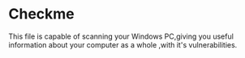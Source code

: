 # Checkme
This file is capable of scanning your Windows PC,giving you useful information about your computer as a whole ,with it's vulnerabilities.
